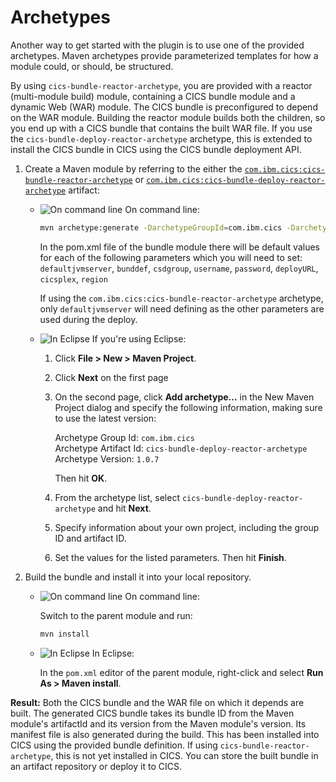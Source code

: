 # Archetypes

Another way to get started with the plugin is to use one of the provided archetypes. Maven archetypes provide parameterized templates for how a module could, or should, be structured.

By using `cics-bundle-reactor-archetype`, you are provided with a reactor (multi-module build) module, containing a CICS bundle module and a dynamic Web (WAR) module. The CICS bundle is preconfigured to depend on the WAR module. Building the reactor module builds both the children, so you end up with a CICS bundle that contains the built WAR file. If you use the `cics-bundle-deploy-reactor-archetype` archetype, this is extended to install the CICS bundle in CICS using the CICS bundle deployment API.

1. Create a Maven module by referring to the either the [`com.ibm.cics:cics-bundle-reactor-archetype`](https://search.maven.org/artifact/com.ibm.cics/cics-bundle-reactor-archetype/1.0.7/maven-archetype) or [`com.ibm.cics:cics-bundle-deploy-reactor-archetype`](https://search.maven.org/artifact/com.ibm.cics/cics-bundle-deploy-reactor-archetype/1.0.7/maven-archetype) artifact:

    - ![On command line](images/cmd.png) On command line:

         ```sh
         mvn archetype:generate -DarchetypeGroupId=com.ibm.cics -DarchetypeArtifactId=cics-bundle-deploy-reactor-archetype -DarchetypeVersion=1.0.7 -DgroupId=<my-groupid> -DartifactId=<my-artifactId>
         ```

         In the pom.xml file of the bundle module there will be default values for each of the following parameters which you will need to set:  
         `defaultjvmserver`, `bunddef`, `csdgroup`, `username`, `password`, `deployURL`, `cicsplex`, `region`

         If using the `com.ibm.cics:cics-bundle-reactor-archetype` archetype, only `defaultjvmserver` will need defining as the other parameters are used during the deploy.

    - ![In Eclipse](images/eclipse.png) If you're using Eclipse:
        1. Click **File > New > Maven Project**.
        1. Click **Next** on the first page
        1. On the second page, click **Add archetype...** in the New Maven Project dialog and specify the following information, making sure to use the latest version:

            Archetype Group Id: `com.ibm.cics`  
            Archetype Artifact Id: `cics-bundle-deploy-reactor-archetype`  
            Archetype Version: `1.0.7`  

            Then hit **OK**.
        1. From the archetype list, select `cics-bundle-deploy-reactor-archetype` and hit **Next**.
        1. Specify information about your own project, including the group ID and artifact ID.
        1. Set the values for the listed parameters. Then hit **Finish**.

2. Build the bundle and install it into your local repository.

    - ![On command line](images/cmd.png) On command line:

        Switch to the parent module and run:

        ```sh
        mvn install
        ```

    - ![In Eclipse](images/eclipse.png) In Eclipse:

        In the `pom.xml` editor of the parent module, right-click and select **Run As > Maven install**.

**Result:** Both the CICS bundle and the WAR file on which it depends are built. The generated CICS bundle takes its bundle ID from the Maven module's artifactId and its version from the Maven module's version. Its manifest file is also generated during the build. This has been installed into CICS using the provided bundle definition.
If using `cics-bundle-reactor-archetype`, this is not yet installed in CICS. You can store the built bundle in an artifact repository or deploy it to CICS.
